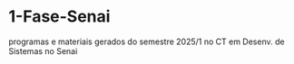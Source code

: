 # 1-Fase-Senai
programas e materiais gerados do semestre 2025/1 no CT em Desenv. de Sistemas no Senai
